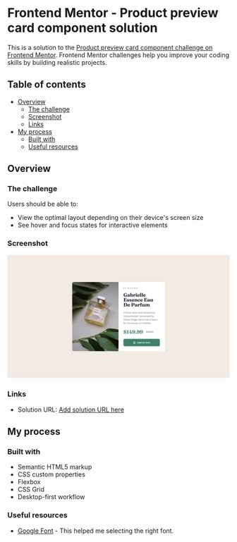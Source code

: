 # Frontend Mentor - Product preview card component solution

This is a solution to the [Product preview card component challenge on Frontend Mentor](https://www.frontendmentor.io/challenges/product-preview-card-component-GO7UmttRfa). Frontend Mentor challenges help you improve your coding skills by building realistic projects.

## Table of contents

- [Overview](#overview)
  - [The challenge](#the-challenge)
  - [Screenshot](#screenshot)
  - [Links](#links)
- [My process](#my-process)
  - [Built with](#built-with)
  - [Useful resources](#useful-resources)

## Overview

### The challenge

Users should be able to:

- View the optimal layout depending on their device's screen size
- See hover and focus states for interactive elements

### Screenshot

![](./screenshot.jpg)

### Links

- Solution URL: [Add solution URL here](https://peterng2036.github.io/frontend-mentor-challenge-Product-preview-card-component/)

## My process

### Built with

- Semantic HTML5 markup
- CSS custom properties
- Flexbox
- CSS Grid
- Desktop-first workflow

### Useful resources

- [Google Font](https://fonts.google.com/about) - This helped me selecting the right font.
